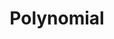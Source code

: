 ---
layout: posts_by_category
categories: polynomial
title: Polynomial
permalink: /category/polynomial
---